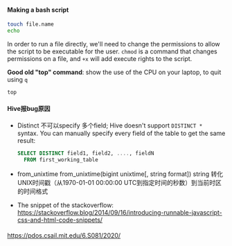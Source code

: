 #### Making a bash script 

```bash
touch file.name 
echo 
```

In order to run a file directly, we'll need to change the permissions to allow the script to be executable for the user. `chmod` is a command that changes permissions on a file, and `+x` will add execute rights to the script.

**Good old "top" command**: show the use of the CPU on your laptop, to quit using `q`

```bash
top 
```



#### Hive报bug原因

- Distinct 不可以specify 多个field; Hive doesn't support `DISTINCT * ` syntax. You can manually specify every field of the table to get the same result:

  ```sql
  SELECT DISTINCT field1, field2, ...., fieldN
    FROM first_working_table
  ```



- from_unixtime from_unixtime(bigint unixtime[, string format]) string 转化UNIX时间戳（从1970-01-01 00:00:00 UTC到指定时间的秒数）到当前时区的时间格式

* The snippet of the stackoverflow: https://stackoverflow.blog/2014/09/16/introducing-runnable-javascript-css-and-html-code-snippets/


#### 

https://pdos.csail.mit.edu/6.S081/2020/

